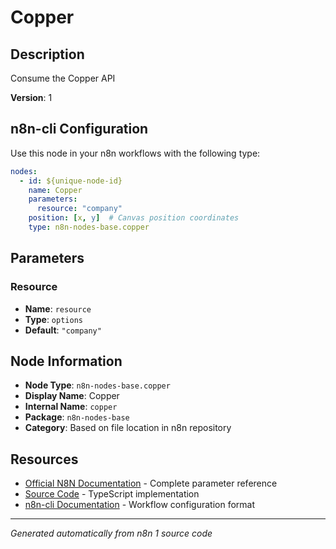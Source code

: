 # Copper

## Description

Consume the Copper API

**Version**: 1

## n8n-cli Configuration

Use this node in your n8n workflows with the following type:

```yaml
nodes:
  - id: ${unique-node-id}
    name: Copper
    parameters:
      resource: "company"
    position: [x, y]  # Canvas position coordinates
    type: n8n-nodes-base.copper
```

## Parameters

### Resource

- **Name**: `resource`
- **Type**: `options`
- **Default**: `"company"`


## Node Information

- **Node Type**: `n8n-nodes-base.copper`
- **Display Name**: Copper
- **Internal Name**: `copper`
- **Package**: `n8n-nodes-base`
- **Category**: Based on file location in n8n repository

## Resources

- [Official N8N Documentation](https://docs.n8n.io/integrations/builtin/app-nodes/n8n-nodes-base.copper/) - Complete parameter reference
- [Source Code](https://github.com/n8n-io/n8n/blob/master/packages/nodes-base/nodes/Copper/Copper.node.ts) - TypeScript implementation
- [n8n-cli Documentation](https://github.com/edenreich/n8n-cli) - Workflow configuration format

---
*Generated automatically from n8n 1 source code*
